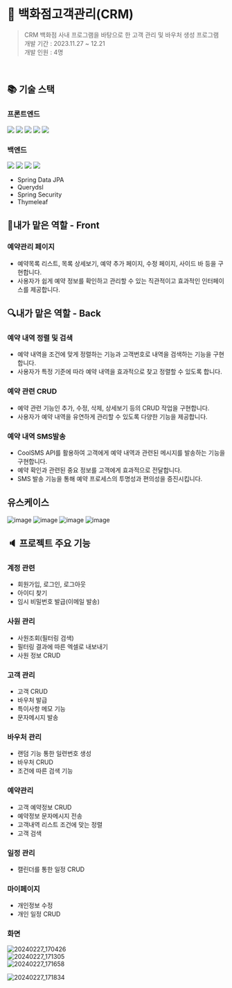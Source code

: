 # 📜 백화점고객관리(CRM)
> CRM 백화점 사내 프로그램을 바탕으로 한 고객 관리 및 바우처 생성 프로그램<br>개발 기간 : 2023.11.27 ~ 12.21
> <br>개발 인원 : 4명
<br>

## :books: 기술 스택
### 프론트엔드
 <img src="https://img.shields.io/badge/html5-E34F26?style=for-the-badge&logo=html5&logoColor=white"> <img src="https://img.shields.io/badge/css3-1572B6?style=for-the-badge&logo=css3&logoColor=white">
  <img src="https://img.shields.io/badge/javascript-F7DF1E?style=for-the-badge&logo=javascript&logoColor=white">
    <img src="https://img.shields.io/badge/jquery-0769AD?style=for-the-badge&logo=jquery&logoColor=white">
      <img src="https://img.shields.io/badge/bootstrap-7952B3?style=for-the-badge&logo=bootstrap&logoColor=white">
### 백엔드  
<img src="https://img.shields.io/badge/java-007396?style=for-the-badge&logo=java&logoColor=white"> <img src="https://img.shields.io/badge/Spring_Boot-6DB33F?style=for-the-badge&logo=spring-boot&logoColor=white">
<img src="https://img.shields.io/badge/oracle-F80000?style=for-the-badge&logo=oracle&logoColor=white"> <img src="https://img.shields.io/badge/apache tomcat-F8DC75?style=for-the-badge&logo=apachetomcat&logoColor=white"> 
- Spring Data JPA
- Querydsl
- Spring Security
- Thymeleaf

## 🔎내가 맡은 역할 - Front

### 예약관리 페이지
- 예약목록 리스트, 목록 상세보기, 예약 추가 페이지, 수정 페이지, 사이드 바 등을 구현합니다.
- 사용자가 쉽게 예약 정보를 확인하고 관리할 수 있는 직관적이고 효과적인 인터페이스를 제공합니다.

## 🔍내가 맡은 역할 - Back

### 예약 내역 정렬 및 검색
- 예약 내역을 조건에 맞게 정렬하는 기능과 고객번호로 내역을 검색하는 기능을 구현합니다.
- 사용자가 특정 기준에 따라 예약 내역을 효과적으로 찾고 정렬할 수 있도록 합니다.
  
### 예약 관련 CRUD
- 예약 관련 기능인 추가, 수정, 삭제, 상세보기 등의 CRUD 작업을 구현합니다.
- 사용자가 예약 내역을 유연하게 관리할 수 있도록 다양한 기능을 제공합니다.

### 예약 내역 SMS발송
- CoolSMS API를 활용하여 고객에게 예약 내역과 관련된 메시지를 발송하는 기능을 구현합니다.
- 예약 확인과 관련된 중요 정보를 고객에게 효과적으로 전달합니다.
- SMS 발송 기능을 통해 예약 프로세스의 투명성과 편의성을 증진시킵니다.

## 유스케이스
![image](https://github.com/appletella/SemiProject_21vipCRM/assets/147576555/91bb450c-b851-432c-9f29-91283f31e8bc)
![image](https://github.com/appletella/SemiProject_21vipCRM/assets/147576555/31131080-2b26-4cf5-89c9-066fd58e760c)
![image](https://github.com/appletella/SemiProject_21vipCRM/assets/147576555/26621d15-c657-4d15-b352-023570f07a0c)
![image](https://github.com/appletella/SemiProject_21vipCRM/assets/147576555/bde45901-d8ee-4633-b64f-c51f4d1d196f)



## :speaker: 프로젝트 주요 기능 

### 계정 관련
- 회원가입, 로그인, 로그아웃
- 아이디 찾기
- 임시 비밀번호 발급(이메일 발송)
### 사원 관리
- 사원조회(필터링 검색) 
- 필터링 결과에 따른 엑셀로 내보내기
- 사원 정보 CRUD
### 고객 관리 
- 고객 CRUD
- 바우처 발급
- 특이사항 메모 기능
- 문자메시지 발송
### 바우처 관리 
- 랜덤 기능 통한 일련번호 생성
- 바우처 CRUD
- 조건에 따른 검색 기능
### 예약관리
- 고객 예약정보 CRUD
- 예약정보 문자메시지 전송
- 고객내역 리스트 조건에 맞는 정렬
- 고객 검색
### 일정 관리 
- 캘린더를 통한 일정 CRUD
### 마이페이지
- 개인정보 수정
- 개인 일정 CRUD

### 화면
![20240227_170426](https://github.com/alsrl2275/alsrl2275/assets/142866976/e87fb6ed-2b21-4334-a374-b58f782dca45)
<br>
![20240227_171305](https://github.com/alsrl2275/alsrl2275/assets/142866976/fd73f176-a43a-474a-a831-481c6fa48e83)
<br>
![20240227_171658](https://github.com/alsrl2275/alsrl2275/assets/142866976/ec8250e6-bfca-47ec-b9fc-22e32c98bcd1)

![20240227_171834](https://github.com/alsrl2275/alsrl2275/assets/142866976/eb1c10a9-4d77-45d3-849b-339addf36421)


